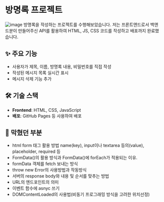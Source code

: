 # 방명록 프로젝트
![image](https://github.com/user-attachments/assets/eec67e00-f9c0-4faf-8d1e-45e02cc3b39c)
방명록을 작성하는 프로젝트를 수행해보았습니다.
저는 프론트앤드로서 백앤드분이 만들어주신 API를 활용하여 HTML, JS, CSS 코드를 작성하고 배포까지 완료했습니다.

## ✨ 주요 기능
- 사용자가 제목, 이름, 방명록 내용, 비밀번호를 직접 작성
- 작성된 메시지 목록 실시간 표시
- 메시지 삭제 기능 추가

## 🛠 기술 스택
- **Frontend**: HTML, CSS, JavaScript 
- **배포**: GitHub Pages 등 사용하여 배포

## 🥴 막혔던 부분
- html form 태그 활용 방법 name(key), input이나 textarea 등의(value), placeholder, required 등
- FormData()의 활용 방식과 FormData()에 forEach가 적용되는 이유.
- formData 객체를 fetch 보내는 방식
- throw new Error의 사용방법과 작동방식
- 서버의 response body와 내용 및 순서를 맞추는 방법
- URL의 엔드포인트의 의미
- 이벤트 함수에 asnyc 쓰기
- DOMContentLoaded의 사용법(비동기 프로그래밍 방식을 고려한 위치선정)
  
